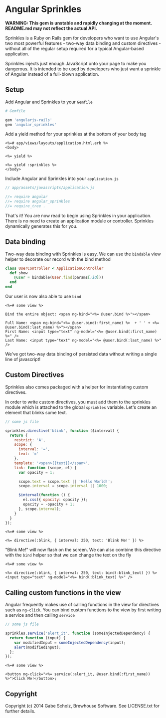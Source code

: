 # Angular Sprinkles

__WARNING: This gem is unstable and rapidly changing at the moment. README.md may not reflect the actual API.__

Sprinkles is a Ruby on Rails gem for developers who want to use Angular's two most powerful features - two-way data binding and
custom directives - without all of the regular setup required for a typical Angular-based application.

Sprinkles injects just enough JavaScript onto your page to make you dangerous. It is intended to be used by developers who just
want a sprinkle of Angular instead of a full-blown application.

## Setup

Add Angular and Sprinkles to your `Gemfile`

```ruby
# Gemfile

gem 'angularjs-rails'
gem 'angular_sprinkles'
```

Add a yield method for your sprinkles at the bottom of your body tag

```erb
<%=# app/views/layouts/application.html.erb %>
<body>

<%= yield %>

<%= yield :sprinkles %>
</body>
```

Include Angular and Sprinkles into your `application.js`

```js
// app/assets/javascripts/application.js

//= require angular
//= require angular_sprinkles
//= require_tree .
```

That's it! You are now read to begin using Sprinkles in your application. There is no need to create an application module or
controller. Sprinkles dynamically generates this for you.

## Data binding

Two-way data binding with Sprinkles is easy. We can use the `bindable` view helper to decorate our record with the bind method

```ruby
class UserController < ApplicationController
  def show
    @user = bindable(User.find(params[:id]))
  end
end
```

Our user is now also able to use `bind`

```erb
<%=# some view %>

Bind the entire object: <span ng-bind="<%= @user.bind %>"></span>

Full Name: <span ng-bind="<%= @user.bind(:first_name) %>  + ' ' + <%= @user.bind(:last_name) %>"></span>
First Name: <input type="text" ng-model="<%= @user.bind(:first_name) %>" />
Last Name: <input type="text" ng-model="<%= @user.bind(:last_name) %>" />
```

We've got two-way data binding of persisted data without writing a single line of javascript!

## Custom Directives

Sprinkles also comes packaged with a helper for instantiating custom directives.

In order to write custom directives, you must add them to the sprinkles module which is attached to the global `sprinkles` variable.
Let's create an element that blinks some text.

```js
// some js file

sprinkles.directive('blink', function ($interval) {
  return {
    restrict: 'A',
    scope: {
      interval: '=',
      text: '='
    },
    template: '<span>{{text}}</span>',
    link: function (scope, el) {
      var opacity = 1;

      scope.text = scope.text || 'Hello World!';
      scope.interval = scope.interval || 1000;

      $interval(function () {
        el.css({ opacity: opacity });
        opacity = -opacity + 1;
      }, scope.interval);
    }
  }
});
```

```erb
<%=# some view %>

<%= directive(:blink, { interval: 250, text: 'Blink Me!' }) %>
```

"Blink Me!" will now flash on the screen. We can also combine this directive with the `bind` helper so that we can change the text on the fly

```erb
<%=# some view %>

<%= directive(:blink, { interval: 250, text: bind(:blink_text) }) %>
<input type="text" ng-model="<%= bind(:blink_text) %>" />
```

## Calling custom functions in the view

Angular frequently makes use of calling functions in the view for directives such as `ng-click`. You can bind custom functions to the view by first writing a service and then calling `service`

```js
// some js file

sprinkles.service('alert_it', function (someInjectedDependency) {
  return function (input) {
    var modifiedInput = someInjectedDependency(input);
    alert(modifiedInput);
  };
});
```

```erb
<%=# some view %>

<button ng-click="<%= service(:alert_it, @user.bind(:first_name)) %>">Click Me!</button>;
```

## Copyright

Copyright (c) 2014 Gabe Scholz, Brewhouse Software. See LICENSE.txt for further details.
